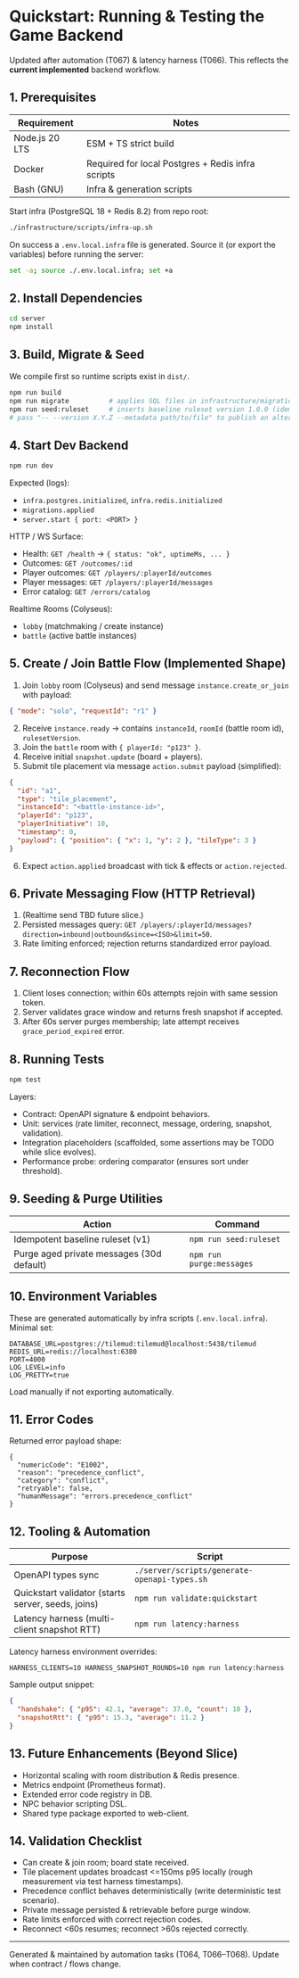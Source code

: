 # Quickstart: Running & Testing the Game Backend

Updated after automation (T067) & latency harness (T066). This reflects the **current implemented** backend workflow.

## 1. Prerequisites
| Requirement | Notes |
| ----------- | ----- |
| Node.js 20 LTS | ESM + TS strict build |
| Docker | Required for local Postgres + Redis infra scripts |
| Bash (GNU) | Infra & generation scripts |

Start infra (PostgreSQL 18 + Redis 8.2) from repo root:
```bash
./infrastructure/scripts/infra-up.sh
```
On success a `.env.local.infra` file is generated. Source it (or export the variables) before running the server:
```bash
set -a; source ./.env.local.infra; set +a
```

## 2. Install Dependencies
```bash
cd server
npm install
```

## 3. Build, Migrate & Seed
We compile first so runtime scripts exist in `dist/`.
```bash
npm run build
npm run migrate          # applies SQL files in infrastructure/migrations (idempotent)
npm run seed:ruleset     # inserts baseline ruleset version 1.0.0 (idempotent)
# pass "-- --version X.Y.Z --metadata path/to/file" to publish an alternate ruleset
```

## 4. Start Dev Backend
```bash
npm run dev
```
Expected (logs):
- `infra.postgres.initialized`, `infra.redis.initialized`
- `migrations.applied`
- `server.start { port: <PORT> }`

HTTP / WS Surface:
- Health: `GET /health` → `{ status: "ok", uptimeMs, ... }`
- Outcomes: `GET /outcomes/:id`
- Player outcomes: `GET /players/:playerId/outcomes`
- Player messages: `GET /players/:playerId/messages`
- Error catalog: `GET /errors/catalog`

Realtime Rooms (Colyseus):
- `lobby` (matchmaking / create instance)
- `battle` (active battle instances)

## 5. Create / Join Battle Flow (Implemented Shape)
1. Join `lobby` room (Colyseus) and send message `instance.create_or_join` with payload:
  ```json
  { "mode": "solo", "requestId": "r1" }
  ```
2. Receive `instance.ready` → contains `instanceId`, `roomId` (battle room id), `rulesetVersion`.
3. Join the `battle` room with `{ playerId: "p123" }`.
4. Receive initial `snapshot.update` (board + players).
5. Submit tile placement via message `action.submit` payload (simplified):
  ```json
  {
    "id": "a1",
    "type": "tile_placement",
    "instanceId": "<battle-instance-id>",
    "playerId": "p123",
    "playerInitiative": 10,
    "timestamp": 0,
    "payload": { "position": { "x": 1, "y": 2 }, "tileType": 3 }
  }
  ```
6. Expect `action.applied` broadcast with tick & effects or `action.rejected`.

## 6. Private Messaging Flow (HTTP Retrieval)
1. (Realtime send TBD future slice.)
2. Persisted messages query: `GET /players/:playerId/messages?direction=inbound|outbound&since=<ISO>&limit=50`.
3. Rate limiting enforced; rejection returns standardized error payload.

## 7. Reconnection Flow
1. Client loses connection; within 60s attempts rejoin with same session token.
2. Server validates grace window and returns fresh snapshot if accepted.
3. After 60s server purges membership; late attempt receives `grace_period_expired` error.

## 8. Running Tests
```bash
npm test
```
Layers:
- Contract: OpenAPI signature & endpoint behaviors.
- Unit: services (rate limiter, reconnect, message, ordering, snapshot, validation).
- Integration placeholders (scaffolded, some assertions may be TODO while slice evolves).
- Performance probe: ordering comparator (ensures sort under threshold).

## 9. Seeding & Purge Utilities
| Action | Command |
| ------ | ------- |
| Idempotent baseline ruleset (v1) | `npm run seed:ruleset` |
| Purge aged private messages (30d default) | `npm run purge:messages` |

## 10. Environment Variables
These are generated automatically by infra scripts (`.env.local.infra`). Minimal set:
```
DATABASE_URL=postgres://tilemud:tilemud@localhost:5438/tilemud
REDIS_URL=redis://localhost:6380
PORT=4000
LOG_LEVEL=info
LOG_PRETTY=true
```
Load manually if not exporting automatically.

## 11. Error Codes
Returned error payload shape:
```
{
  "numericCode": "E1002",
  "reason": "precedence_conflict",
  "category": "conflict",
  "retryable": false,
  "humanMessage": "errors.precedence_conflict"
}
```

## 12. Tooling & Automation
| Purpose | Script |
| ------- | ------ |
| OpenAPI types sync | `./server/scripts/generate-openapi-types.sh` |
| Quickstart validator (starts server, seeds, joins) | `npm run validate:quickstart` |
| Latency harness (multi-client snapshot RTT) | `npm run latency:harness` |

Latency harness environment overrides:
```
HARNESS_CLIENTS=10 HARNESS_SNAPSHOT_ROUNDS=10 npm run latency:harness
```

Sample output snippet:
```json
{
  "handshake": { "p95": 42.1, "average": 37.0, "count": 10 },
  "snapshotRtt": { "p95": 15.3, "average": 11.2 }
}
```

## 13. Future Enhancements (Beyond Slice)
- Horizontal scaling with room distribution & Redis presence.
- Metrics endpoint (Prometheus format).
- Extended error code registry in DB.
- NPC behavior scripting DSL.
- Shared type package exported to web-client.

## 14. Validation Checklist
- Can create & join room; board state received.
- Tile placement updates broadcast <=150ms p95 locally (rough measurement via test harness timestamps).
- Precedence conflict behaves deterministically (write deterministic test scenario).
- Private message persisted & retrievable before purge window.
- Rate limits enforced with correct rejection codes.
- Reconnect <60s resumes; reconnect >60s rejected correctly.

---
Generated & maintained by automation tasks (T064, T066–T068). Update when contract / flows change.
